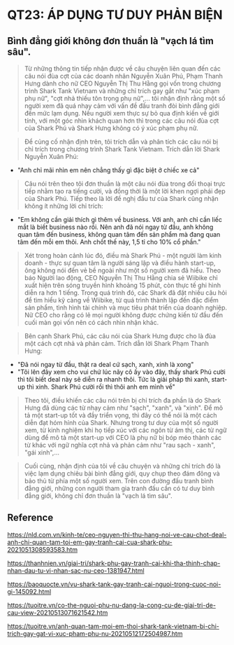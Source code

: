 # QT23: ÁP DỤNG TƯ DUY PHẢN BIỆN

## Bình đẳng giới không đơn thuần là "vạch lá tìm sâu".

> Từ những thông tin tiếp nhận được về câu chuyện liên quan đến các câu nói đùa cợt của các doanh nhân Nguyễn Xuân Phú, Phạm Thanh Hưng dành
cho nữ CEO Nguyễn Thị Thu Hằng gọi vốn trong chương trình Shark Tank Vietnam và những chỉ trích gay gắt như "xúc phạm phụ nữ", "cợt nhả thiếu 
tôn trọng phụ nữ",... tôi nhận định rằng một số người xem đã quá nhạy cảm với vấn đề đấu tranh đòi bình đẳng giới đến mức lạm dụng. 
Nếu người xem thực sự bỏ qua định kiến về giới tính, với một góc nhìn khách quan hơn thì trong các câu nói đùa cợt của Shark Phú và Shark Hưng 
không có ý xúc phạm phụ nữ.

> Để củng cố nhận định trên, tôi trích dẫn và phân tích các câu nói bị chỉ trích trong chương trình Shark Tank Vietnam. Trích dẫn lời Shark Nguyễn Xuân Phú: 

- "Anh chỉ mãi nhìn em nên chẳng thấy gì đặc biệt ở chiếc xe cả"

> Câu nói trên theo tôi đơn thuần là một câu nói đùa trong đối thoại trực tiếp nhằm tạo ra tiếng cười, và đồng thời là một lời khen ngợi phái đẹp của Shark Phú. Tiếp theo là lời đề nghị đầu tư của Shark cũng nhận không ít những lời chỉ trích: 

- "Em không cần giải thích gì thêm về business. Với anh, anh chỉ cần liếc mắt là biết business nào rồi. Nên anh đã nói ngay từ đầu, anh không quan tâm đến business, không quan tâm đến sản phẩm mà đang quan tâm đến mỗi em thôi. Anh chốt thế này, 1,5 tỉ cho 10% cổ phần."

> Xét trong hoàn cảnh lúc đó, điều mà Shark Phú - một người làm kinh doanh - thực sự quan tâm là người sáng lập và điều hành start-up, ông không nói đến vẻ bề ngoài như một số người xem đã hiểu. Theo báo Người lao động, CEO Nguyễn Thị Thu Hằng chia sẻ Wiibike chỉ xuất hiện trên sóng truyền hình khoảng 15 phút, còn thực tế ghi hình diễn ra hơn 1 tiếng. Trong quá trình đó, các Shark đã đặt nhiều câu hỏi để tìm hiểu kỹ càng về Wiibike, từ quá trình thành lập đến đặc điểm sản phẩm, tình hình tài chính và mục tiêu phát triển của doanh nghiệp. Nữ CEO cho rằng có lẽ mọi người không được chứng kiến từ đầu đến cuối màn gọi vốn nên có cách nhìn nhận khác.

> Bên cạnh Shark Phú, các câu nói của Shark Hưng được cho là đùa một cách cợt nhả và phản cảm. Trích dẫn lời Shark Phạm Thanh Hưng:

- "Đã nói ngay từ đầu, thật ra deal cứ sạch, xanh, xinh là xong"
- "Tôi lên đây xem cho vui chứ lúc nãy cô ấy vào đây, thấy shark Phú cười thì tôi biết deal này sẽ diễn ra nhanh thôi. Tức là giải pháp thì xanh, start-up thì xinh. Shark Phú cười rồi thì thôi anh em mình về"

> Theo tôi, điều khiến các câu nói trên bị chỉ trích đa phần là do Shark Hưng đã dùng các từ nhạy cảm như "sạch", "xanh", và "xinh". Để mô tả một start-up tốt và 
đầy triển vọng, thì đây có thể nói là một cách diễn đạt hóm hỉnh của Shark. Nhưng trong tư duy của một số người xem, từ kinh nghiệm khi họ tiếp xúc với các ngôn từ ám thị, các từ ngữ dùng để mô tả một start-up với CEO là phụ nữ bị bóp méo thành các từ khác với ngữ nghĩa cợt nhả và phản cảm như "rau sạch - xanh", "gái xinh",...

> Cuối cùng, nhận định của tôi về câu chuyện và những chỉ trích đó là việc lạm dụng chiêu bài bình đẳng giới, quy chụp theo đám đông và bảo thủ từ phía một số người xem. Trên con đường đấu tranh bình đẳng giới, những con người tham gia tranh đấu cần có tư duy bình đẳng giới, không chỉ đơn thuần là "vạch lá tìm sâu".

## Reference

https://nld.com.vn/kinh-te/ceo-nguyen-thi-thu-hang-noi-ve-cau-chot-deal-anh-chi-quan-tam-toi-em-gay-tranh-cai-cua-shark-phu-2021051308593583.htm

https://thanhnien.vn/giai-tri/shark-phu-gay-tranh-cai-khi-tha-thinh-chap-nhan-dau-tu-vi-nhan-sac-nu-ceo-1381947.html

https://baoquocte.vn/vu-shark-tank-gay-tranh-cai-nguoi-trong-cuoc-noi-gi-145092.html

https://tuoitre.vn/co-the-nguoi-phu-nu-dang-la-cong-cu-de-giai-tri-de-cau-view-20210513071621542.htm

https://tuoitre.vn/anh-quan-tam-moi-em-thoi-shark-tank-vietnam-bi-chi-trich-gay-gat-vi-xuc-pham-phu-nu-20210512172504987.htm

